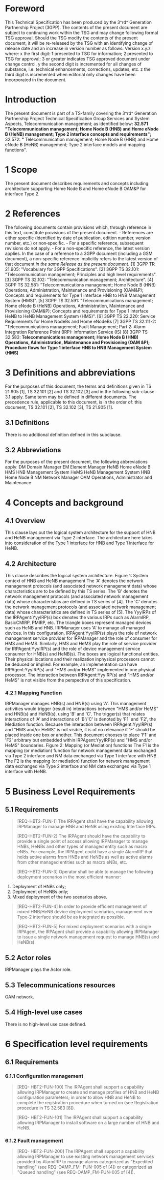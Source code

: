 # Foreword
This Technical Specification has been produced by the 3^rd^ Generation
Partnership Project (3GPP).
The contents of the present document are subject to continuing work within the
TSG and may change following formal TSG approval. Should the TSG modify the
contents of the present document, it will be re-released by the TSG with an
identifying change of release date and an increase in version number as
follows:
Version x.y.z
where:
x the first digit:
1 presented to TSG for information;
2 presented to TSG for approval;
3 or greater indicates TSG approved document under change control.
y the second digit is incremented for all changes of substance, i.e. technical
enhancements, corrections, updates, etc.
z the third digit is incremented when editorial only changes have been
incorporated in the document.
# Introduction
The present document is part of a TS-family covering the 3^rd^ Generation
Partnership Project Technical Specification Group Services and System Aspects,
Telecommunication management; as identified below:
**32.571 "Telecommunication management; Home Node B (HNB) and Home eNode B
(HeNB) management; Type 2 interface concepts and requirements";**
32.572: **"** Telecommunication management; Home Node B (HNB) and Home eNode B
(HeNB) management; Type 2 interface models and mapping functions".
# 1 Scope
The present document describes requirements and concepts including
architecture supporting Home Node B and Home eNode B OAM&P for interface Type
2.
# 2 References
The following documents contain provisions which, through reference in this
text, constitute provisions of the present document.
\- References are either specific (identified by date of publication, edition
number, version number, etc.) or non‑specific.
\- For a specific reference, subsequent revisions do not apply.
\- For a non-specific reference, the latest version applies. In the case of a
reference to a 3GPP document (including a GSM document), a non-specific
reference implicitly refers to the latest version of that document _in the
same Release as the present document_.
[1] 3GPP TR 21.905: \"Vocabulary for 3GPP Specifications\".
[2] 3GPP TS 32.101: \"Telecommunication management; Principles and high level
requirements\".
[3] 3GPP TS 32.102: \"Telecommunication management; Architecture\".
[4] 3GPP TS 32.581: "Telecommunications management; Home Node B (HNB)
Operations, Administration, Maintenance and Provisioning (OAM&P); Concepts and
requirements for Type 1 interface HNB to HNB Management System (HMS)\".
[5] 3GPP TS 32.591: "Telecommunications management; Home eNode B (HeNB)
Operations, Administration, Maintenance and Provisioning (OAM&P); Concepts and
requirements for Type 1 interface HeNB to HeNB Management System (HMS)\".
[6] 3GPP TS 22.220: Service Requirements for Home NodeBs and Home eNodeBs
[7] 3GPP TS 32.111-2: "Telecommunications management; Fault Management; Part
2: Alarm Integration Reference Point (IRP): Information Service (IS)
[8] 3GPP TS 32.583: **Telecommunications management; Home Node B (HNB)
Operations, Administration, Maintenance and Provisioning (OAM &P); Procedure
flows for Type 1 interface HNB to HNB Management System (HMS)**
# 3 Definitions and abbreviations
For the purposes of this document, the terms and definitions given in TS
21.905 [1], TS 32.101 [2] and TS 32.102 [3] and in the following sub-clause
3.1 apply. Same term may be defined in different documents. The precedence
rule, applicable to this document, is in the order of: this document, TS
32.101 [2], TS 32.102 [3], TS 21.905 [1].
## 3.1 Definitions
There is no additional definition defined in this subclause.
## 3.2 Abbreviations
For the purposes of the present document, the following abbreviations apply:
DM Domain Manager
EM Element Manager
HeNB Home eNode B
HMS HNB Management System
HeMS HeNB Management System
HNB Home Node B
NM Network Manager
OAM Operations, Administrator and Maintenance
# 4 Concepts and background
## **4.1 Overview**
This clause lays out the logical system architecture for the support of HNB
and HeNB management via Type 2 interface.
The architecture here takes into consideration of the Type 1 interface for HNB
and Type 1 interface for HeNB.
## 4.2 Architecture
This clause describes the logical system architecture.
Figure 1: System context of HNB and HeNB management
The 'A' denotes the network management protocols (and associated network
management data) whose characteristics are to be defined by this TS series.
The 'B' denotes the network management protocols (and associated network
management data) whose characteristics are defined in TS series of [4].
The 'C' denotes the network management protocols (and associated network
management data) whose characteristics are defined in TS series of [5].
The YyyIRPs of the IRPAgent:YyyIRP(s) box denotes the various IRPs such as
AlarmIRP, BasicCMIRP, PMIRP, etc.
The triangle boxes represent managed devices such as HeNB and HNB.
IRPManager uses 'A' to manage all managed devices.
In this configuration, IRPAgent:YyyIRP(s) plays the role of network management
service provider for IRPManager and the role of consumer for HMS and HeMS.
Similarly, HMS and HeMS play the role of service provider for
IRPAgent:YyyIRP(s) and the role of device management service consumer for
HNB(s) and HeNB(s).
The boxes are logical functional entities. Their physical locations and their
realization inphysical processors cannot be deduced or implied. For example,
an implementation can have IRPAgent:YyyIRP(s) and "HMS and/or HeMS"
implemented in one physical processor.
The interaction between IRPAgent:YyyIRP(s) and "HMS and/or HeMS" is not
visible from the perspective of this specification.
### 4.2.1 Mapping Function
IRPManager manages HNB(s) and HNB(s) using 'A'. This management activities
would trigger (result in) interactions between "HMS and/or HeMS" and HNB(s)
and HeNB(s), using 'B' and 'C'. The trigger(s) that relates interactions of
'A' and interactions of 'B'/'C' is denoted by 'F1' and 'F2', the Mediation
function.
Because the interaction between IRPAgent:YyyIRP(s) and "HMS and/or HeMS" is
not visible, it is of no relevance if 'F' should be placed inside one box or
another. This document chooses to place 'F1' and 'F2' arbitrary but embedded
within IRPAgent:YyyIRP(s) and "HMS and/or HeMS" boundaries.
Figure 2: Mapping (or Mediation) functions
The F1 is the mapping (or mediation) function for network management data
exchanged via Type 2 interface and NM data exchanged via Type 1 interface with
HNB.
The F2 is the mapping (or mediation) function for network management data
exchanged via Type 2 interface and NM data exchanged via Type 1 interface with
HeNB.
# 5 Business Level Requirements
## 5.1 Requirements
> [REQ-HBT2-FUN-1] The IRPAgent shall have the capability allowing IRPManager
> to manage HNB and HeNB using existing Interface IRPs.
>
> [REQ-HBT2-FUN-2] The IRPAgent should have the capability to provide a single
> point of access allowing IRPManager to manage HNBs, HeNBs and other types of
> managed entity such as macro eNBs. For example, the IRPAgent could have a
> single AlarmIRP that holds active alarms from HNBs and HeNBs as well as
> active alarms from other managed entities such as macro eNBs, etc.
>
> [REQ-HBT2-FUN-3] Operator shall be able to manage the following deployment
> scenarios in the most efficient manner:
  1. Deployment of HNBs only;
  2. Deployment of HeNBs only;
  3. Mixed deployment of the two scenarios above.
> [REQ-HBT2-FUN-4] In order to provide efficient management of mixed HNB/HeNB
> device deployment scenarios, management over Type-2 interface should be as
> integrated as possible.
>
> [REQ-HBT2-FUN-5] For mixed deployment scenarios with a single IRPAgent, the
> IRPAgent shall provide a capability allowing IRPManager to issue a single
> network management request to manage HNB(s) and HeNB(s).
## 5.2 Actor roles
IRPManager plays the Actor role.
## 5.3 Telecommunications resources
OAM network.
## 5.4 High-level use cases
There is no high-level use case defined.
# 6 Specification level requirements
## 6.1 Requirements
### 6.1.1 Configuration management
> [REQ- HBT2-FUN-100] The IRPAgent shall support a capability allowing
> IRPManager to create and manage profiles of HNB and HeNB configuration
> parameters; in order to allow HNB and HeNB to complete the registration
> procedure when turned on (see Registration procedure in TS 32.583 [8]).
>
> [REQ- HBT2-FUN-101] The IRPAgent shall support a capability allowing
> IRPManager to install software on a large number of HNB and HeNB.
### 6.1.2 Fault management
> [REQ- HBT2-FUN-200] The IRPAgent shall support a capability allowing
> IRPManager to use existing network management services provided by AlarmIRP
> to manage alarms categorized as "Expedited handling" (see REQ-OAMP_FM-
> FUN-005 of [4]) or categorized as "Queued handling" (see REQ-OAMP_FM-FUN-005
> of [4]).‬
#
